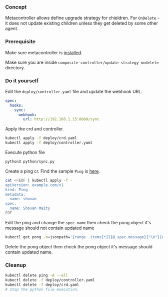 ### Concept

Metacontroller allows define upgrade strategy for chieldren. For `OnDelete` - it does not update existing children unless they get deleted by some other agent.

### Prerequisite

Make sure metacontroller is [installed](https://github.com/shovanmaity/metacontroller-by-example/tree/master/metacontroller).

Make sure you are inside `composite-controller/update-strategy-ondelete` directory.

### Do it yourself

Edit the `deploy/controller.yaml` file and update the webhook URL.
```yaml
spec:
  hooks:
    sync:
      webhook:
        url: http://192.168.1.15:8080/sync
```

Apply the crd and controller.
```bash
kubectl apply -f deploy/crd.yaml
kubectl apply -f deploy/controller.yaml
```

Execute python file
```bash
python3 python/sync.py
```

Create a ping cr. Find the sample `Ping` is [here](https://github.com/shovanmaity/metacontroller-by-example/blob/master/composite-controller/update-strategy-ondelete/deploy/ping.yaml).
```bash
cat <<EOF | kubectl apply -f -
apiVersion: example.com/v1
kind: Ping
metadata:
  name: shovan
spec:
  name: Shovan Maity
EOF
```

Edit the ping and change the `spec.name` then check the pong object it's message should not contain updated name
```bash
kubectl get pong -o=jsonpath='{range .items[*]}{@.spec.message}{"\n"}{end}'
```

Delete the pong object then check the pong object it's message should contain updated name.

### Cleanup

```bash
kubectl delete ping -A --all
kubectl delete -f deploy/controller.yaml
kubectl delete -f deploy/crd.yaml
# Stop the python file execution.
```

